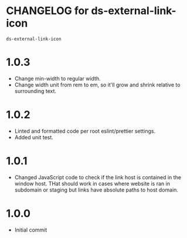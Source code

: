 # CHANGELOG for ds-external-link-icon
`ds-external-link-icon`

# 1.0.3
* Change min-width to regular width.
* Change width unit from rem to em, so it'll grow and shrink relative to surrounding text.

# 1.0.2
* Linted and formatted code per root eslint/prettier settings.
* Added unit test.

# 1.0.1
* Changed JavaScript code to check if the link host is contained in the window host. THat should work in cases where website is ran in subdomain or staging but links have absolute paths to host domain.

# 1.0.0
* Initial commit

